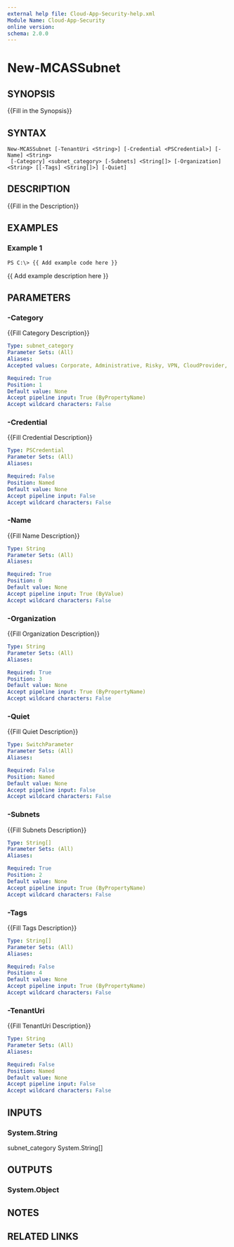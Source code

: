 ```yaml
---
external help file: Cloud-App-Security-help.xml
Module Name: Cloud-App-Security
online version: 
schema: 2.0.0
---
```


# New-MCASSubnet

## SYNOPSIS
{{Fill in the Synopsis}}

## SYNTAX

```
New-MCASSubnet [-TenantUri <String>] [-Credential <PSCredential>] [-Name] <String>
 [-Category] <subnet_category> [-Subnets] <String[]> [-Organization] <String> [[-Tags] <String[]>] [-Quiet]
```

## DESCRIPTION
{{Fill in the Description}}

## EXAMPLES

### Example 1
```
PS C:\> {{ Add example code here }}
```

{{ Add example description here }}

## PARAMETERS

### -Category
{{Fill Category Description}}

```yaml
Type: subnet_category
Parameter Sets: (All)
Aliases: 
Accepted values: Corporate, Administrative, Risky, VPN, CloudProvider, Other

Required: True
Position: 1
Default value: None
Accept pipeline input: True (ByPropertyName)
Accept wildcard characters: False
```

### -Credential
{{Fill Credential Description}}

```yaml
Type: PSCredential
Parameter Sets: (All)
Aliases: 

Required: False
Position: Named
Default value: None
Accept pipeline input: False
Accept wildcard characters: False
```

### -Name
{{Fill Name Description}}

```yaml
Type: String
Parameter Sets: (All)
Aliases: 

Required: True
Position: 0
Default value: None
Accept pipeline input: True (ByValue)
Accept wildcard characters: False
```

### -Organization
{{Fill Organization Description}}

```yaml
Type: String
Parameter Sets: (All)
Aliases: 

Required: True
Position: 3
Default value: None
Accept pipeline input: True (ByPropertyName)
Accept wildcard characters: False
```

### -Quiet
{{Fill Quiet Description}}

```yaml
Type: SwitchParameter
Parameter Sets: (All)
Aliases: 

Required: False
Position: Named
Default value: None
Accept pipeline input: False
Accept wildcard characters: False
```

### -Subnets
{{Fill Subnets Description}}

```yaml
Type: String[]
Parameter Sets: (All)
Aliases: 

Required: True
Position: 2
Default value: None
Accept pipeline input: True (ByPropertyName)
Accept wildcard characters: False
```

### -Tags
{{Fill Tags Description}}

```yaml
Type: String[]
Parameter Sets: (All)
Aliases: 

Required: False
Position: 4
Default value: None
Accept pipeline input: True (ByPropertyName)
Accept wildcard characters: False
```

### -TenantUri
{{Fill TenantUri Description}}

```yaml
Type: String
Parameter Sets: (All)
Aliases: 

Required: False
Position: Named
Default value: None
Accept pipeline input: False
Accept wildcard characters: False
```

## INPUTS

### System.String
subnet_category
System.String[]


## OUTPUTS

### System.Object

## NOTES

## RELATED LINKS

